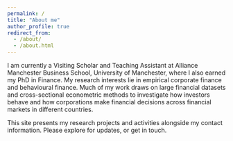 ```yaml
---
permalink: /
title: "About me"
author_profile: true
redirect_from: 
  - /about/
  - /about.html
---
```


I am currently a Visiting Scholar and Teaching Assistant at Alliance Manchester Business School, University of Manchester, where I also earned my PhD in Finance.
My research interests lie in empirical corporate finance and behavioural finance. Much of my work draws on large financial datasets and cross-sectional econometric methods to investigate how investors behave and how corporations make financial decisions across financial markets in different countries.

This site presents my research projects and activities alongside my contact information. Please explore for updates, or get in touch.